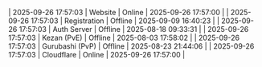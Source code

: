 | 2025-09-26 17:57:03 | Website | Online | 2025-09-26 17:57:00 |
| 2025-09-26 17:57:03 | Registration | Offline | 2025-09-09 16:40:23 |
| 2025-09-26 17:57:03 | Auth Server | Offline | 2025-08-18 09:33:31 |
| 2025-09-26 17:57:03 | Kezan (PvE) | Offline | 2025-08-03 17:58:02 |
| 2025-09-26 17:57:03 | Gurubashi (PvP) | Offline | 2025-08-23 21:44:06 |
| 2025-09-26 17:57:03 | Cloudflare | Online | 2025-09-26 17:57:00 |
